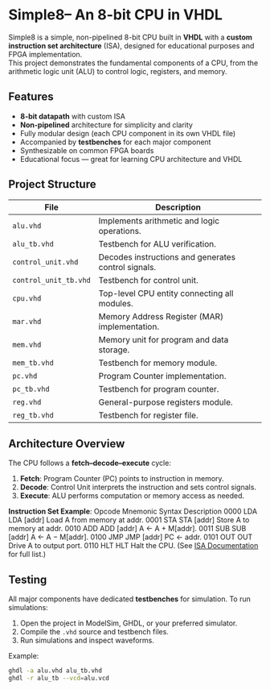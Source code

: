 # Simple8– An 8-bit CPU in VHDL

Simple8 is a simple, non-pipelined 8-bit CPU built in **VHDL** with a **custom instruction set architecture** (ISA), designed for educational purposes and FPGA implementation.  
This project demonstrates the fundamental components of a CPU, from the arithmetic logic unit (ALU) to control logic, registers, and memory.

## Features
- **8-bit datapath** with custom ISA
- **Non-pipelined** architecture for simplicity and clarity
- Fully modular design (each CPU component in its own VHDL file)
- Accompanied by **testbenches** for each major component
- Synthesizable on common FPGA boards
- Educational focus — great for learning CPU architecture and VHDL

## Project Structure
| File | Description |
|------|-------------|
| `alu.vhd` | Implements arithmetic and logic operations. |
| `alu_tb.vhd` | Testbench for ALU verification. |
| `control_unit.vhd` | Decodes instructions and generates control signals. |
| `control_unit_tb.vhd` | Testbench for control unit. |
| `cpu.vhd` | Top-level CPU entity connecting all modules. |
| `mar.vhd` | Memory Address Register (MAR) implementation. |
| `mem.vhd` | Memory unit for program and data storage. |
| `mem_tb.vhd` | Testbench for memory module. |
| `pc.vhd` | Program Counter implementation. |
| `pc_tb.vhd` | Testbench for program counter. |
| `reg.vhd` | General-purpose registers module. |
| `reg_tb.vhd` | Testbench for register file. |

## Architecture Overview
The CPU follows a **fetch–decode–execute** cycle:
1. **Fetch**: Program Counter (PC) points to instruction in memory.
2. **Decode**: Control Unit interprets the instruction and sets control signals.
3. **Execute**: ALU performs computation or memory access as needed.

**Instruction Set Example**:
Opcode	Mnemonic	Syntax	Description
0000	LDA	LDA [addr]	Load A from memory at addr.
0001	STA	STA [addr]	Store A to memory at addr.
0010	ADD	ADD [addr]	A ← A + M[addr].
0011	SUB	SUB [addr]	A ← A − M[addr].
0100	JMP	JMP [addr]	PC ← addr.
0101	OUT	OUT	Drive A to output port.
0110	HLT	HLT	Halt the CPU.
(See [ISA Documentation](#) for full list.)

## Testing
All major components have dedicated **testbenches** for simulation.
To run simulations:
1. Open the project in ModelSim, GHDL, or your preferred simulator.
2. Compile the `.vhd` source and testbench files.
3. Run simulations and inspect waveforms.

Example:
```bash
ghdl -a alu.vhd alu_tb.vhd
ghdl -r alu_tb --vcd=alu.vcd

